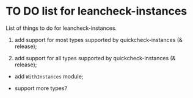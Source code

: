 TO DO list for leancheck-instances
==================================

List of things to do for leancheck-instances.


1. add support for most types supported by quickcheck-instances (& release);

2. add support for all types supported by quickcheck-instances (& release);

* add `WithInstances` module;

* support more types?
